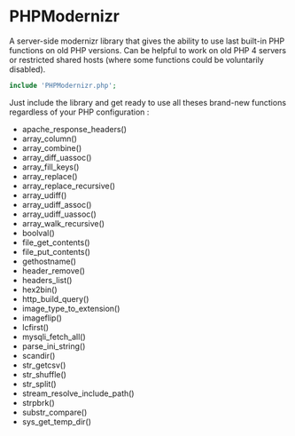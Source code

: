 PHPModernizr
============

A server-side modernizr library that gives the ability to use last built-in PHP functions on old PHP versions.
Can be helpful to work on old PHP 4 servers or restricted shared hosts (where some functions could be voluntarily disabled).

```php
include 'PHPModernizr.php';
```

Just include the library and get ready to use all theses brand-new functions regardless of your PHP configuration :

- apache_response_headers()
- array_column()
- array_combine()
- array_diff_uassoc()
- array_fill_keys()
- array_replace()
- array_replace_recursive()
- array_udiff()
- array_udiff_assoc()
- array_udiff_uassoc()
- array_walk_recursive()
- boolval()
- file_get_contents()
- file_put_contents()
- gethostname()
- header_remove()
- headers_list()
- hex2bin()
- http_build_query()
- image_type_to_extension()
- imageflip()
- lcfirst()
- mysqli_fetch_all()
- parse_ini_string()
- scandir()
- str_getcsv()
- str_shuffle()
- str_split()
- stream_resolve_include_path()
- strpbrk()
- substr_compare()
- sys_get_temp_dir()
